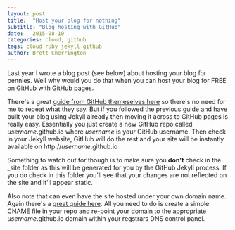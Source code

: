 ```yaml
---
layout: post
title:  "Host your blog for nothing"
subtitle: "Blog hosting with GitHub"
date:   2015-08-10
categories: cloud, github
tags: cloud ruby jekyll github
author: Brett Cherrington
---
```


Last year I wrote a blog post (see below) about hosting your blog for pennies. Well why would
you do that when you can host your blog for FREE on GitHub with GitHub pages.

There's a great [guide from GitHub themeselves here](https://pages.github.com/) so there's no
need for me to repeat what they say. But if you followed the previous guide and have built your blog using Jekyll already then moving it across to GitHub pages is really easy. Essentially you just create a new GitHub repo called *username*.github.io where *username* is your GitHub username. Then check in your Jekyll website, GitHub will do the rest and your site will be instantly available on http://*username*.github.io

Something to watch out for though is to make sure you __don't__ check in the _site folder as this will be generated for you by the GitHub Jekyll process. If you do check in this folder you'll see that your changes are not reflected on the site and it'll appear static.

Also note that can even have the site hosted under your own domain name. Again there's a [great guide here](https://help.github.com/articles/setting-up-a-custom-domain-with-github-pages/). All you need to do is create a simple CNAME file in your repo and re-point your domain to the appropriate *username*.github.io domain within your regstrars DNS control panel.

